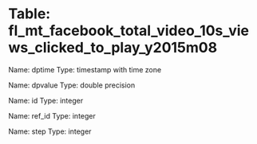 Table: fl_mt_facebook_total_video_10s_views_clicked_to_play_y2015m08
====================================================================

Name: dptime
Type: timestamp with time zone

Name: dpvalue
Type: double precision

Name: id
Type: integer

Name: ref_id
Type: integer

Name: step
Type: integer

